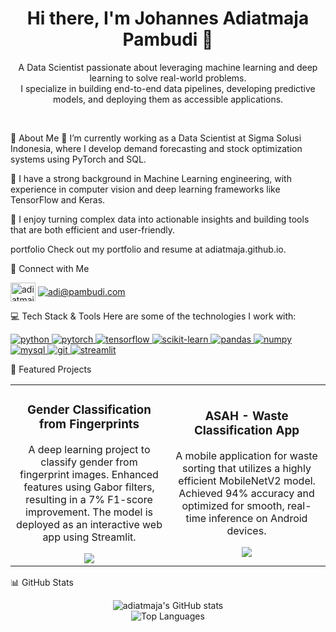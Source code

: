 <div align="center">
<h1 align="center">Hi there, I'm Johannes Adiatmaja Pambudi 👋</h1>
<p align="center">
A Data Scientist passionate about leveraging machine learning and deep learning to solve real-world problems.
<br />
I specialize in building end-to-end data pipelines, developing predictive models, and deploying them as accessible applications.
</p>
</div>

<br />

📌 About Me
🔭 I’m currently working as a Data Scientist at Sigma Solusi Indonesia, where I develop demand forecasting and stock optimization systems using PyTorch and SQL.

🌱 I have a strong background in Machine Learning engineering, with experience in computer vision and deep learning frameworks like TensorFlow and Keras.

🚀 I enjoy turning complex data into actionable insights and building tools that are both efficient and user-friendly.

portfolio Check out my portfolio and resume at adiatmaja.github.io.

🔗 Connect with Me
<p align="left">
<a href="https://www.google.com/search?q=https://linkedin.com/in/adiatmaja" target="_blank"><img align="center" src="https://www.google.com/search?q=https://raw.githubusercontent.com/rahuldkjain/github-profile-readme-generator/master/src/images/icons/Social/linked-in-alt.svg" alt="adiatmaja" height="30" width="40" /></a>
<a href="mailto:adi@pambudi.com" target="_blank"><img align="center" src="https://img.shields.io/badge/Gmail-D14836?style=for-the-badge&logo=gmail&logoColor=white" alt="adi@pambudi.com" /></a>
</p>

💻 Tech Stack & Tools
Here are some of the technologies I work with:

<p align="left">
<a href="https://www.python.org" target="_blank" rel="noreferrer"> <img src="https://www.google.com/search?q=https://img.shields.io/badge/Python-3776AB%3Fstyle%3Dfor-the-badge%26logo%3Dpython%26logoColor%3Dwhite" alt="python"/> </a>
<a href="https://pytorch.org/" target="_blank" rel="noreferrer"> <img src="https://img.shields.io/badge/PyTorch-EE4C2C?style=for-the-badge&logo=pytorch&logoColor=white" alt="pytorch"/> </a>
<a href="https://www.tensorflow.org" target="_blank" rel="noreferrer"> <img src="https://img.shields.io/badge/TensorFlow-FF6F00?style=for-the-badge&logo=tensorflow&logoColor=white" alt="tensorflow"/> </a>
<a href="https://scikit-learn.org/" target="_blank" rel="noreferrer"> <img src="https://www.google.com/search?q=https://img.shields.io/badge/scikit--learn-%2523F7931E.svg%3Fstyle%3Dfor-the-badge%26logo%3Dscikit-learn%26logoColor%3Dwhite" alt="scikit-learn"/> </a>
<a href="https://pandas.pydata.org/" target="_blank" rel="noreferrer"> <img src="https://www.google.com/search?q=https://img.shields.io/badge/pandas-%2523150458.svg%3Fstyle%3Dfor-the-badge%26logo%3Dpandas%26logoColor%3Dwhite" alt="pandas"/> </a>
<a href="https://numpy.org/" target="_blank" rel="noreferrer"> <img src="https://www.google.com/search?q=https://img.shields.io/badge/numpy-%2523013243.svg%3Fstyle%3Dfor-the-badge%26logo%3Dnumpy%26logoColor%3Dwhite" alt="numpy"/> </a>
<a href="https://www.mysql.com/" target="_blank" rel="noreferrer"> <img src="https://www.google.com/search?q=https://img.shields.io/badge/MySQL-00000F%3Fstyle%3Dfor-the-badge%26logo%3Dmysql%26logoColor%3Dwhite" alt="mysql"/> </a>
<a href="https://git-scm.com/" target="_blank" rel="noreferrer"> <img src="https://www.google.com/search?q=https://img.shields.io/badge/git-%2523F05033.svg%3Fstyle%3Dfor-the-badge%26logo%3Dgit%26logoColor%3Dwhite" alt="git"/> </a>
<a href="https://streamlit.io" target="_blank" rel="noreferrer"> <img src="https://www.google.com/search?q=https://img.shields.io/badge/Streamlit-FF4B4B%3Fstyle%3Dfor-the-badge%26logo%3DStreamlit%26logoColor%3Dwhite" alt="streamlit"/> </a>
</p>

🚀 Featured Projects
<table>
<tr>
<td width="50%">
<h3 align="center">Gender Classification from Fingerprints</h3>
<div align="center">
<p>A deep learning project to classify gender from fingerprint images. Enhanced features using Gabor filters, resulting in a 7% F1-score improvement. The model is deployed as an interactive web app using Streamlit.</p>
<a href="https://www.google.com/search?q=https://github.com/adiatmaja/Gender-Classification" target="_blank">
<img src="https://www.google.com/search?q=https://img.shields.io/badge/GitHub-Repository-181717%3Fstyle%3Dfor-the-badge%26logo%3Dgithub" />
</a>
</div>
</td>
<td width="50%">
<h3 align="center">ASAH - Waste Classification App</h3>
<div align="center">
<p>A mobile application for waste sorting that utilizes a highly efficient MobileNetV2 model. Achieved 94% accuracy and optimized for smooth, real-time inference on Android devices.</p>
<a href="https://www.google.com/search?q=https://github.com/ASAH-Bangkit-2023/ASAH-Project" target="_blank">
<img src="https://www.google.com/search?q=https://img.shields.io/badge/GitHub-Repository-181717%3Fstyle%3Dfor-the-badge%26logo%3Dgithub" />
</a>
</div>
</td>
</tr>
</table>

📊 GitHub Stats
<p align="center">
<img src="https://www.google.com/search?q=https://github-readme-stats.vercel.app/api%3Fusername%3Dadiatmaja%26show_icons%3Dtrue%26theme%3Dradical%26rank_icon%3Dgithub" alt="adiatmaja's GitHub stats" />
<br/>
<img src="https://www.google.com/search?q=https://github-readme-stats.vercel.app/api/top-langs/%3Fusername%3Dadiatmaja%26layout%3Dcompact%26theme%3Dradical" alt="Top Languages" />
</p>
